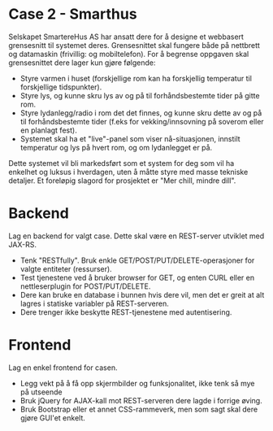 # Case 2 - Smarthus
Selskapet SmartereHus AS har ansatt dere for å designe et webbasert grensesnitt til systemet deres. Grensesnittet skal fungere både på nettbrett og datamaskin (frivillig: og mobiltelefon). For å begrense oppgaven skal grensesnittet dere lager kun gjøre følgende:

- Styre varmen i huset (forskjellige rom kan ha forskjellig temperatur til forskjellige tidspunkter).
- Styre lys, og kunne skru lys av og på til forhåndsbestemte tider på gitte rom.
- Styre lydanlegg/radio i rom det det finnes, og kunne skru dette av og på til forhåndsbestemte tider (f.eks for vekking/innsovning på soverom eller en planlagt fest).
- Systemet skal ha et "live"-panel som viser nå-situasjonen, innstilt temperatur og lys på hvert rom, og om lydanlegget er på.

Dette systemet vil bli markedsført som et system for deg som vil ha enkelhet og luksus i hverdagen, uten å måtte styre med masse tekniske detaljer. Et foreløpig slagord for prosjektet er "Mer chill, mindre dill".

# Backend
Lag en backend for valgt case. Dette skal være en REST-server utviklet med JAX-RS.

- Tenk "RESTfully". Bruk enkle GET/POST/PUT/DELETE-operasjoner for valgte entiteter (ressurser).
- Test tjenestene ved å bruker browser for GET, og enten CURL eller en nettleserplugin for POST/PUT/DELETE.
- Dere kan bruke en database i bunnen hvis dere vil, men det er greit at alt lagres i statiske variabler på REST-serveren.
- Dere trenger ikke beskytte REST-tjenestene med autentisering.

# Frontend
Lag en enkel frontend for casen.

- Legg vekt på å få opp skjermbilder og funksjonalitet, ikke tenk så mye på utseende
- Bruk jQuery for AJAX-kall mot REST-serveren dere lagde i forrige øving.
- Bruk Bootstrap eller et annet CSS-rammeverk, men som sagt skal dere gjøre GUI'et enkelt.
